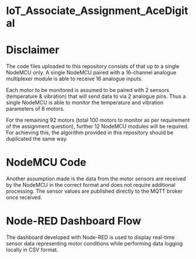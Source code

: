 # IoT_Associate_Assignment_AceDigital
# Disclaimer

The code files uploaded to this repository consists of that up to a single NodeMCU only. A single NodeMCU paired with a 16-channel analogue multiplexer module
is able to receive 16 analogue inputs.

Each motor to be monitored is assumed to be paired with 2 sensors (temperature & vibration) that will send data to via 2 analogue pins. Thus a single NodeMCU
is able to monitor the temperature and vibration parameters of 8 motors.

For the remaining 92 motors (total 100 motors to monitor as per requirement of the assignment question), further 12 NodeMCU modules will be required. For achieving this, the algorithm provided in this 
repository should be duplicated the same way.



# NodeMCU Code
Another assumption made is the data from the motor sensors are received by the NodeMCU in the correct format and does not require additional processing. The 
sensor values are published directly to the MQTT broker once received.

# Node-RED Dashboard Flow
The dashboard developed with Node-RED is used to display real-time sensor data representing motor conditions while performing data logging locally in CSV format.
